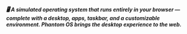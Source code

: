 ***🖥️ A simulated operating system that runs entirely in your browser — complete with a desktop,
apps, taskbar, and a customizable environment.
Phantom OS brings the desktop experience to the web.***
